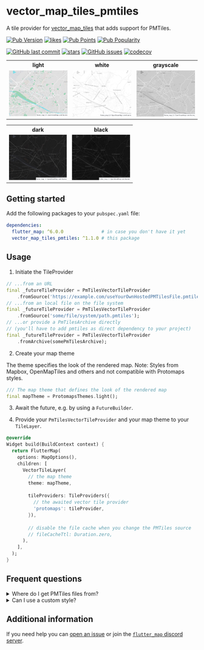 # vector_map_tiles_pmtiles

A tile provider
for [vector_map_tiles](https://pub.dev/packages/vector_map_tiles) that adds
support
for PMTiles.

[![Pub Version](https://img.shields.io/pub/v/vector_map_tiles_pmtiles)](https://pub.dev/packages/vector_map_tiles_pmtiles)
[![likes](https://img.shields.io/pub/likes/vector_map_tiles_pmtiles?logo=flutter)](https://pub.dev/packages/vector_map_tiles_pmtiles)
[![Pub Points](https://img.shields.io/pub/points/vector_map_tiles_pmtiles)](https://pub.dev/packages/vector_map_tiles_pmtiles/score)
[![Pub Popularity](https://img.shields.io/pub/popularity/vector_map_tiles_pmtiles)](https://pub.dev/packages/vector_map_tiles_pmtiles)

[![GitHub last commit](https://img.shields.io/github/last-commit/josxha/flutter_map_plugins)](https://github.com/josxha/flutter_map_plugins)
[![stars](https://badgen.net/github/stars/josxha/flutter_map_plugins?label=stars&color=green&icon=github)](https://github.com/josxha/flutter_map_plugins/stargazers)
[![GitHub issues](https://img.shields.io/github/issues/josxha/flutter_map_plugins)](https://github.com/josxha/flutter_map_plugins/issues)
[![codecov](https://codecov.io/gh/josxha/flutter_map_plugins/graph/badge.svg?token=5045489G7X)](https://codecov.io/gh/josxha/flutter_map_plugins)

<table>
<tr>
<th>light</th>
<th>white</th>
<th>grayscale</th>
</tr>
<tr>
<td style="width: 33%"><img src="https://raw.githubusercontent.com/josxha/flutter_map_plugins/main/vector_map_tiles_pmtiles/images/screenshot-light.jpg" alt="Example screenshot"></td>
<td style="width: 33%"><img src="https://raw.githubusercontent.com/josxha/flutter_map_plugins/main/vector_map_tiles_pmtiles/images/screenshot-white.jpg" alt="Example screenshot"></td>
<td style="width: 33%"><img src="https://raw.githubusercontent.com/josxha/flutter_map_plugins/main/vector_map_tiles_pmtiles/images/screenshot-grayscale.jpg" alt="Example screenshot"></td>
</tr>
</table>

<table style="width: 66%">
<tr>
<th>dark</th>
<th>black</th>
</tr>
<tr>
<td style="width: 33%"><img src="https://raw.githubusercontent.com/josxha/flutter_map_plugins/main/vector_map_tiles_pmtiles/images/screenshot-dark.jpg" alt="Example screenshot"></td>
<td style="width: 33%"><img src="https://raw.githubusercontent.com/josxha/flutter_map_plugins/main/vector_map_tiles_pmtiles/images/screenshot-black.jpg" alt="Example screenshot"></td>
</tr>
</table>

## Getting started

Add the following packages to your `pubspec.yaml` file:

```yaml
dependencies:
  flutter_map: ^6.0.0              # in case you don't have it yet 
  vector_map_tiles_pmtiles: ^1.1.0 # this package
```

## Usage

1. Initiate the TileProvider

```dart
// ...from an URL
final _futureTileProvider = PmTilesVectorTileProvider
    .fromSource('https://example.com/useYourOwnHostedPMTilesFile.pmtiles');
// ...from an local file on the file system
final _futureTileProvider = PmTilesVectorTileProvider
    .fromSource('some/file/system/path.pmtiles');
// ...or provide a PmTilesArchive directly 
// (you'll have to add pmtiles as direct dependency to your project)
final _futureTileProvider = PmTilesVectorTileProvider
    .fromArchive(somePmTilesArchive);
```

2. Create your map theme

The theme specifies the look of the rendered map.
Note: Styles from Mapbox, OpenMapTiles and others and not compatible
with Protomaps styles.

```dart
/// The map theme that defines the look of the rendered map
final mapTheme = ProtomapsThemes.light();
```

3. Await the future, e.g. by using a `FutureBuilder`.

4. Provide your `PmTilesVectorTileProvider` and your map theme to
   your `TileLayer`.

```dart
@override
Widget build(BuildContext context) {
  return FlutterMap(
    options: MapOptions(),
    children: [
      VectorTileLayer(
        // the map theme
        theme: mapTheme,

        tileProviders: TileProviders({
          // the awaited vector tile provider
          'protomaps': tileProvider,
        }),

        // disable the file cache when you change the PMTiles source
        // fileCacheTtl: Duration.zero,
      ),
    ],
  );
}
```

## Frequent questions

<details>

<summary>Where do I get PMTiles files from?</summary>

Visit
the [Getting Started](https://docs.protomaps.com/guide/getting-started) guide on
protomaps.com.

</details>

<details>

<summary>Can I use a custom style?</summary>

Yes that's possible. Start with one of the basemap themes and make the changes
you want. Then use `ThemeReader().read(style)` to use your theme.

Maputnik has currently no built-in support for
PMTiles ([open issue here](https://github.com/maplibre/maputnik/issues/807)).
But you can use the
fork [maputnik-with-pmtiles](https://github.com/a-nyx/maputnik-with-pmtiles) in
the meantime.

</details>

## Additional information

If you need help you
can [open an issue](https://github.com/josxha/flutter_map_plugins/issues/new/choose)
or join
the [`flutter_map` discord server](https://discord.gg/BwpEsjqMAH).